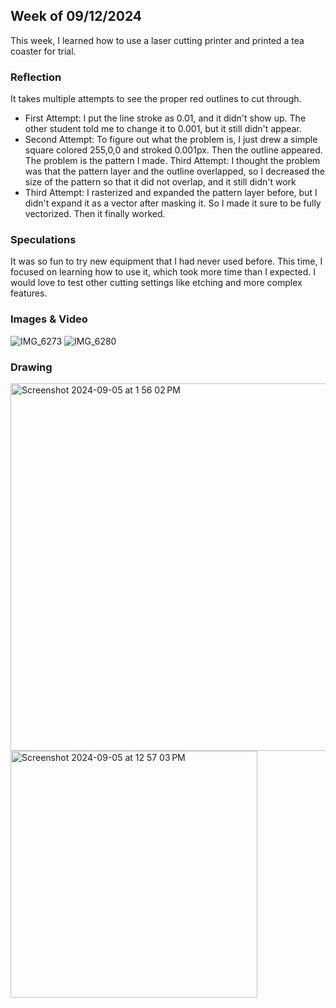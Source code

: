 ## Week of 09/12/2024

This week, I learned how to use a laser cutting printer and printed a tea coaster for trial.

### Reflection

It takes multiple attempts to see the proper red outlines to cut through.

- First Attempt: I put the line stroke as 0.01, and it didn't show up. The other student told me to change it to 0.001, but it still didn't appear.
- Second Attempt: To figure out what the problem is, I just drew a simple square colored 255,0,0 and stroked 0.001px. Then the outline appeared. The problem is the pattern I made.
Third Attempt: I thought the problem was that the pattern layer and the outline overlapped, so I decreased the size of the pattern so that it did not overlap, and it still didn't work
- Third Attempt: I rasterized and expanded the pattern layer before, but I didn't expand it as a vector after masking it. So I made it sure to be fully vectorized. Then it finally worked.

### Speculations

It was so fun to try new equipment that I had never used before. This time, I focused on learning how to use it, which took more time than I expected. I would love to test other cutting settings like etching and more complex features.

### Images & Video
![IMG_6273](https://github.com/user-attachments/assets/358bf897-2883-4a4f-a6fd-049908b7d7cf)
![IMG_6280](https://github.com/user-attachments/assets/e4662d84-3d25-4794-8ad5-92c845167b1d)



### Drawing
<img width="588" alt="Screenshot 2024-09-05 at 1 56 02 PM" src="https://github.com/user-attachments/assets/3f4bd015-692b-4d6c-831e-7734a5a8b35d">
<img width="395" alt="Screenshot 2024-09-05 at 12 57 03 PM" src="https://github.com/user-attachments/assets/26d23bf2-ddc0-4368-8c40-59adcf624d02">
